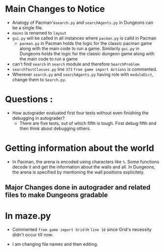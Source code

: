 # Main Changes to Notice
* Analogy of Pacman's```search.py``` and ```searchAgents.py``` in Dungeons can be a single file. 
* ```mazes``` is renamed to ```layout```
* ```gui.py``` will be called in all instances where ```pacman.py``` is calld in Pacman
	* ```pacman.py``` in Pacman holds the logic for the classic pacman game along with the main code to run a game. Similarily ```gui.py``` in Dungeons holds the logic for the classic dungeon game along with the main code to run a game
* can't find ```search``` in ```search``` module and therefore ```SearchProblem```
* ```searchTestClasses.py``` line ```373``` ```from game import Actions``` is commented. 
* Wherever ```search.py``` and ```searchAgents.py``` having role with ```moduleDict```, change them to ```Search.py```. 
# Questions : 
* How autograder evaluated first four tests without even finishing the debugging in autograder? 
	* There are five tests, out of which fifth is tough. First debug fifth and then think about debugging others. 

# Getting information about the world 
* In Pacman, the arena is encoded using characters like ```%```. Some functions decode it and get the information about the walls and all. In Dungeons, the arena is specified by mentioning the wall positions explicitely.


## Major Changes done in autograder and related files to make Dungeons gradable

# In maze.py
* Commented ```from game import Grid``` in ```line 16``` since Grid's necessity didn't occur till now. 

* I am changing file names and then editing. 
